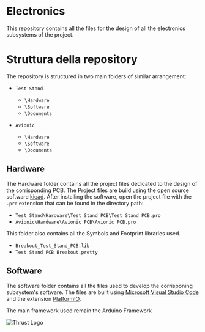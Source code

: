# Electronics

This repository contains all the files for the design of all the electronics subsystems of the project.

# Struttura della repository

The repository is structured in two main folders of similar arrangement:

- `Test Stand`
  - `\Hardware`
  - `\Software`
  - `\Documents`
  
- `Avionic` 
  - `\Hardware`
  - `\Software`
  - `\Documents`
  
## Hardware

The Hardware folder contains all the project files dedicated to the design of the corrisponding PCB. The Project files are build using the open source software [kicad](https://kicad.org/). After installing the software, open the project file with the `.pro` extension that can be found in the directory path:

- `Test Stand\Hardware\Test Stand PCB\Test Stand PCB.pro`
- `Avionic\Hardware\Avionic PCB\Avionic PCB.pro`

This folder also contains all the Symbols and Footprint libraries used. 

- `Breakout_Test_Stand_PCB.lib`
- `Test Stand PCB Breakout.pretty`

## Software

The software folder contains all the files used to develop the corrisponing subsystem's software.
The files are built using [Microsoft Visual Studio Code](https://code.visualstudio.com/) and the extension [PlatformIO](https://platformio.org/).

The main framework used remain the Arduino Framework

![Thrust Logo](https://github.com/thrust-team/electronics/blob/main/Test%20Stand/Figures/logo_thrust.png)


